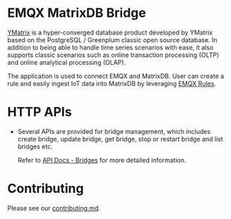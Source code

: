 # EMQX MatrixDB Bridge

[YMatrix](https://www.ymatrix.cn/) is a hyper-converged database product developed by YMatrix based on the PostgreSQL / Greenplum classic open source database. In addition to being able to handle time series scenarios with ease, it also supports classic scenarios such as online transaction processing (OLTP) and online analytical processing (OLAP).

The application is used to connect EMQX and MatrixDB.
User can create a rule and easily ingest IoT data into MatrixDB by leveraging
[EMQX Rules](https://docs.emqx.com/en/enterprise/v5.0/data-integration/rules.html).

<!---

# Documentation

- Refer to [Ingest data into MatrixDB](todo)
  for how to use EMQX dashboard to ingest IoT data into MatrixDB.

- Refer to [EMQX Rules](https://docs.emqx.com/en/enterprise/v5.0/data-integration/rules.html)
  for the EMQX rules engine introduction.

--->

# HTTP APIs

- Several APIs are provided for bridge management, which includes create bridge,
  update bridge, get bridge, stop or restart bridge and list bridges etc.

  Refer to [API Docs - Bridges](https://docs.emqx.com/en/enterprise/v5.0/admin/api-docs.html#tag/Bridges)
  for more detailed information.


# Contributing

Please see our [contributing.md](../../CONTRIBUTING.md).
